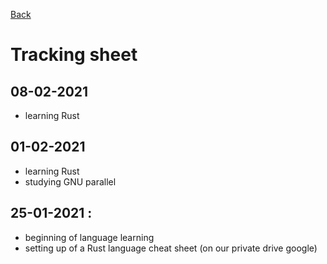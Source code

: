 [Back](README.md)

# Tracking sheet

## 08-02-2021
- learning Rust 

## 01-02-2021
- learning Rust
- studying GNU parallel

## 25-01-2021 : 
- beginning of language learning
- setting up of a Rust language cheat sheet (on our private drive google)
